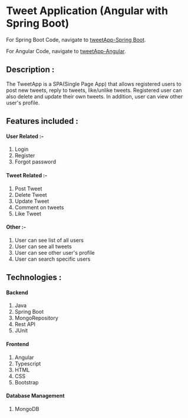 # Tweet Application (Angular with Spring Boot)

For Spring Boot Code, navigate to [tweetApp-Spring Boot](https://github.com/Sambit1803/tweetApp).

For Angular Code, navigate to [tweetApp-Angular](https://github.com/Sambit1803/tweetApp-Frontend).

## Description :
The TweetApp is a SPA(Single Page App) that allows registered users to post new tweets, reply to tweets, like/unlike tweets. Registered user can also delete and update their own tweets. In addition, user can view other user's profile.

## Features included :
  
#### User Related :-
1. Login
1. Register
1. Forgot password
#### Tweet Related :-
1. Post Tweet
1. Delete Tweet
1. Update Tweet
1. Comment on tweets
1. Like Tweet
#### Other :-
1. User can see list of all users
1. User can see all tweets
1. User can see other user's profile
1. User can search specific users
   
## Technologies :
 
#### Backend
1. Java
1. Spring Boot
1. MongoRepository
1. Rest API
1. JUnit
  
#### Frontend
1. Angular
1. Typescript
1. HTML
1. CSS
1. Bootstrap
  
#### Database Management
1. MongoDB
